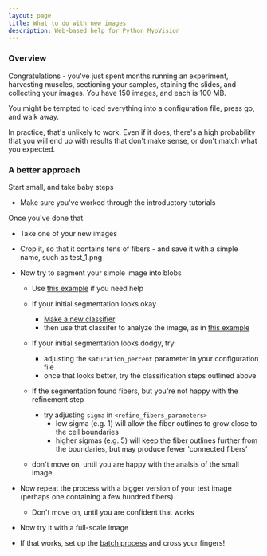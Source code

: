 ```yaml
---
layout: page
title: What to do with new images
description: Web-based help for Python_MyoVision
---
```


### Overview

Congratulations - you've just spent months running an experiment, harvesting muscles, sectioning your samples, staining the slides, and collecting your images. You have 150 images, and each is 100 MB.

You might be tempted to load everything into a configuration file, press go, and walk away.

In practice, that's unlikely to work. Even if it does, there's a high probability that you will end up with results that don't make sense, or don't match what you expected.

### A better approach

Start small, and take baby steps

+ Make sure you've worked through the introductory tutorials

Once you've done that

+ Take one of your new images

+ Crop it, so that it contains tens of fibers - and save it with a simple name, such as test_1.png

+ Now try to segment your simple image into blobs
  + Use [this example](../creating-a-new-classifier/segment-a-test-image-into-blobs/segment-a-test-image-into-blobs.html) if you need help
  
  + If your initial segmentation looks okay
    + [Make a new classifier](../creating-a-new-classifier/creating-a-new-classifier.html)
    + then use that classifer to analyze the image, as in [this example](../analyze-a-small-image/analyze-a-small-image.html)
  
  + If your initial segmentation looks dodgy, try:
    + adjusting the `saturation_percent` parameter in your configuration file
    + once that looks better, try the classification steps outlined above
    
  + If the segmentation found fibers, but you're not happy with the refinement step
    + try adjusting `sigma` in `<refine_fibers_parameters>`
      + low sigma (e.g. 1) will allow the fiber outlines to grow close to the cell boundaries
      + higher sigmas (e.g. 5) will keep the fiber outlines further from the boundaries, but may produce fewer 'connected fibers'
  
  + don't move on, until you are happy with the analsis of the small image
  
+ Now repeat the process with a bigger version of your test image (perhaps one containing a few hundred fibers)
  + Don't move on, until you are confident that works
  
+ Now try it with a full-scale image

+ If that works, set up the [batch process](../process-many-images-in-sequence/process-many-images-in-sequence.html) and cross your fingers!
